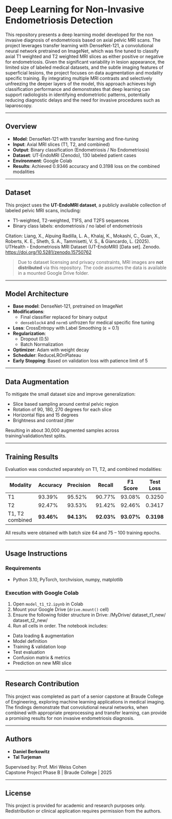 # Deep Learning for Non-Invasive Endometriosis Detection

This repository presents a deep learning model developed for the non invasive diagnosis of endometriosis based on axial pelvic MRI scans. The project leverages transfer learning with DenseNet-121, a convolutional neural network pretrained on ImageNet, which was fine tuned to classify axial T1 weighted and T2 weighted MRI slices as either positive or negative for endometriosis. Given the significant variability in lesion appearance, the limited size of labeled medical datasets, and the subtle imaging features of superficial lesions, the project focuses on data augmentation and modality specific training. By integrating multiple MRI contrasts and selectively unfreezing the deeper layers of the model, this approach achieves high classification performance and demonstrates that deep learning can support radiologists in identifying endometriotic patterns, potentially reducing diagnostic delays and the need for invasive procedures such as laparoscopy.

---

## Overview

- **Model**: DenseNet-121 with transfer learning and fine-tuning
- **Input**: Axial MRI slices (T1, T2, and combined)
- **Output**: Binary classification (Endometriosis / No Endometriosis)
- **Dataset**: UT-EndoMRI (Zenodo), 130 labeled patient cases
- **Environment**: Google Colab
- **Results**: Achieved 0.9346 accuracy and 0.3198 loss on the combined modalities

---

## Dataset

This project uses the **UT-EndoMRI dataset**, a publicly available collection of labeled pelvic MRI scans, including:

- T1-weighted, T2-weighted, T1FS, and T2FS sequences
- Binary class labels: endometriosis / no label of endometriosis

Citation:
Liang, X., Alpuing Radilla, L. A., Khalaj, K., Mokashi, C., Guan, X., Roberts, K. E., Sheth, S. A., Tammisetti, V. S., & Giancardo, L. (2025). UTHealth - Endometriosis MRI Dataset (UT-EndoMRI) [Data set]. Zenodo. https://doi.org/10.5281/zenodo.15750762

> Due to dataset licensing and privacy constraints, MRI images are **not distributed** via this repository. The code assumes the data is available in a mounted Google Drive folder.

---

## Model Architecture

- **Base model**: DenseNet-121, pretrained on ImageNet
- **Modifications**:
  - Final classifier replaced for binary output
  - `denseblock4` and `norm5` unfrozen for medical specific fine tuning
- **Loss**: CrossEntropy with Label Smoothing (ε = 0.1)
- **Regularization**:
  - Dropout (0.5)
  - Batch Normalization
- **Optimizer**: Adam with weight decay
- **Scheduler**: ReduceLROnPlateau
- **Early Stopping**: Based on validation loss with patience limit of 5

---

## Data Augmentation

To mitigate the small dataset size and improve generalization:

- Slice based sampling around central pelvic region
- Rotation of 90, 180, 270 degrees for each slice
- Horizontal flips and 15 degrees
- Brightness and contrast jitter

Resulting in about 30,000 augmented samples across training/validation/test splits.

---

## Training Results

Evaluation was conducted separately on T1, T2, and combined modalities:

| **Modality**     | **Accuracy** | **Precision** | **Recall** | **F1 Score** | **Test Loss** |
|------------------|--------------|---------------|------------|--------------|---------------|
| T1               | 93.39%       | 95.52%        | 90.77%     | 93.08%       | 0.3250        |
| T2               | 92.47%       | 93.53%        | 91.42%     | 92.46%       | 0.3417        |
| T1, T2 combined  | **93.46%**   | **94.13%**    | **92.03%** | **93.07%**   | **0.3198**    |

All results were obtained with batch size 64 and 75 – 100 training epochs.

---

## Usage Instructions

### Requirements

- Python 3.10, PyTorch, torchvision, numpy, matplotlib

### Execution with Google Colab

1. Open `model_t1_t2.ipynb` in Colab
2. Mount your Google Drive (`drive.mount()` cell)
3. Ensure the following folder structure in Drive:
/MyDrive/
dataset_t1_new/
dataset_t2_new/
5. Run all cells in order. The notebook includes:
- Data loading & augmentation
- Model definition
- Training & validation loop
- Test evaluation
- Confusion matrix & metrics
- Prediction on new MRI slice

---

## Research Contribution

This project was completed as part of a senior capstone at Braude College of Engineering, exploring machine learning applications in medical imaging. The findings demonstrate that convolutional neural networks, when combined with appropriate preprocessing and transfer learning, can provide a promising results for non invasive endometriosis diagnosis.

---

## Authors

- **Daniel Berkowitz**
- **Tal Turjeman**

Supervised by: Prof. Miri Weiss Cohen  
Capstone Project Phase B | Braude College | 2025

---

## License

This project is provided for academic and research purposes only. Redistribution or clinical application requires permission from the authors.
